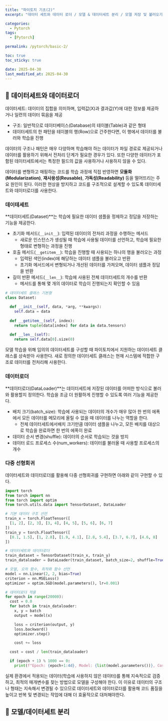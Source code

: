 ```yaml
---
title: "파이토치 기초(2)"
excerpt: "데이터 세트와 데이터 로더 / 모델 & 데이터세트 분리 / 모델 저장 및 불러오기"

categories:
  - Pytorch
tags:
  - [Pytorch]

permalink: /pytorch/basic-2/

toc: true
toc_sticky: true

date: 2025-04-30
last_modified_at: 2025-04-30
---
```


## 🦥 데이터세트와 데이터로더

데이터세트: 데이터의 집합을 의미하며, 입력값(X)과 결과값(Y)에 대한 정보를 제공하거나 일련의 데이터 묶음을 제공
- 구조: 일반적으로 데이터베이스(Database)의 테이블(Table)과 같은 형태
- 데이터세트의 한 패턴을 테이블의 행(Row)으로 간주한다면, 이 행에서 데이터를 불러와 학습을 진행

데이터의 구조나 패턴은 매우 다양하며 학습해야 하는 데이터가 파일 경로로 제공되거나 데이터를 활용하기 위해서 전처리 단계가 필요한 경우가 있다. 또한 다양한 데이터가 포함된 데이터세트에서는 특정한 필드의 값을 사용하거나 사용하지 않을 수 있다.

데이터를 변형하고 매핑하는 코드를 학습 과정에 직접 반영하면 **모듈화(Modularization)**, **재사용성(Reusable)**, **가독성(Readability)** 등을 떨어뜨리는 주요 원인이 된다. 이러한 현상을 방지하고 코드를 구조적으로 설계할 수 있도록 데이터세트와 데이터로더를 사용한다.

### 데이테세트

**데이터세트(Dataset)**는 학습에 필요한 데이터 샘플을 정제하고 정답을 저장하는 기능을 제공한다.
- 초기화 메서드(`__init__`): 입력된 데이터의 전처리 과정을 수행하는 메서드
  - 새로운 인스턴스가 생성될 때 학습에 사용될 데이터를 선언하고, 학습에 필요한 형태로 변형하는 과정을 진행
- 호출 메서드(`__getitem__`): 학습을 진행할 때 사용되는 하나의 행을 불러오는 과정
  - 입력된 색인(index)에 해당하는 데이터 샘플을 불러오고 반환
  - 초기화 메서드에서 변형되거나 개선된 데이터를 가져오며, 데이터 샘플과 정답을 반환
- 길이 반환 메서드(`__len__`): 학습에 사용된 전체 데이터세트의 개수를 반환
  - 메서드를 통해 몇 개의 데이터로 학습이 진행되는지 확인할 수 있음

```python
# 데이터세트 클래스 기본형
class Dataset:

  def __init__(self, data, *arg, **kwargs):
    self.data = data
  
  def __getitem__(self, index):
    return tuple(data[index] for data in data.tensors)
  
  def __len__(self):
    return self.data[0].size(0)

```

모델 학습을 위해 임의의 데이터세트를 구성할 때 파이토치에서 지원하는 데이터세트 클래스를 상속받아 사용한다. 새로 정의한 데이터세트 클래스는 현재 시스템에 적합한 구조로 데이터를 전처리해 사용한다.

### 데이터로더

**데이터로더(DataLoader)**는 데이터세트에 저장된 데이터를 어떠한 방식으로 불러와 활용할지 정의한다. 학습을 조금 더 원활하게 진행할 수 있도록 여러 기능을 제공한다.
- 배치 크기(batch_size): 학습에 사용되는 데이터의 개수가 매우 많아 한 번의 에폭에서 모든 데이터를 메모리에 올릴 수 없을 때 데이터를 나누는 역할을 한다.
  - 전체 데이터세트에서배치 크기만큼 데이터 샘플을 나누고, 모든 배치를 대상으로 학습을 완료하면 한 번의 에폭이 완료
- 데이터 순서 변경(shuffle): 데이터의 순서로 학습되는 것을 방지
- 데이터 로드 프로세스 수(num_workers): 데이터를 불러올 때 사용할 프로세스의 개수

### 다중 선형회귀

데이터세트와 데이터로더를 활용해 다중 선형회귀를 구현하면 아래와 같이 구현할 수 있다.

```python
import torch
from torch import nn
from torch import optim
from torch.utils.data import TensorDataset, DataLoader

# 기본 데이터 구조 선언
train_x = torch.FloatTensor([
  [1, 2], [2, 3], [3, 4], [4, 5], [5, 6], [6, 7]
])
train_y = torch.FloatTensor([
  [0.1, 1.5], [1, 2.8], [1.9, 4.1], [2.8, 5.4], [3.7, 6.7], [4.6, 8]
])

# 데이터세트와 데이터로더
train_dataset = TensorDataset(train_x, train_y)
train_dataloader = DataLoader(train_dataset, batch_size=2, shuffle=True, drop_last=True)

# 모델, 오차 함수, 최적화 함수 선언
model = nn.Linear(2, 2, bias=True)
criterion = nn.MSELoss()
optimizer = optim.SGD(model.parameters(), lr=0.001)

# 데이터로더 적용
for epoch in range(20000):
  cost = 0.0
  for batch in train_dataloader:
    x, y = batch
    output = model(x)

    loss = criterion(output, y)
    loss.backward()
    optimizer.step()

    cost += loss

  cost = cost / len(train_dataloader)

  if (epoch + 1) % 1000 == 0:
    print(f"Epoch: {epoch+1:4d}, Model: {list(model.parameters())}, Cost: {cost:.3f}")
```

실제 환경에서 적용되는 데이터(학습에 사용하지 않은 데이터)를 통해 지속적으로 검증하고, 최적의 매개변수를 찾는 방법으로 모델을 구성해야 한다. 이 이유로 데이터의 구조나 형태는 지속해서 변경될 수 있으므로 데이터세트와 데이터로더를 활용해 코드 품질을 높이고 반복 및 변경되는 작업에 대해 더 효율적으로 대처해야한다.

## 🦥 모델/데이터세트 분리